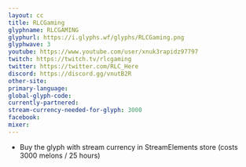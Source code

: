 ```yaml
---
layout: cc
title: RLCGaming
glyphname: RLCGAMING
glyphurl: https://i.glyphs.wf/glyphs/RLCGaming.png
glyphwave: 3
youtube: https://www.youtube.com/user/xnuk3rapidz97797
twitch: https://twitch.tv/rlcgaming
twitter: https://twitter.com/RLC_Here
discord: https://discord.gg/vnutB2R
other-site: 
primary-language: 
global-glyph-code: 
currently-partnered: 
stream-currency-needed-for-glyph: 3000
facebook: 
mixer: 
---
```

* Buy the glyph with stream currency in StreamElements store (costs 3000 melons / 25 hours)

